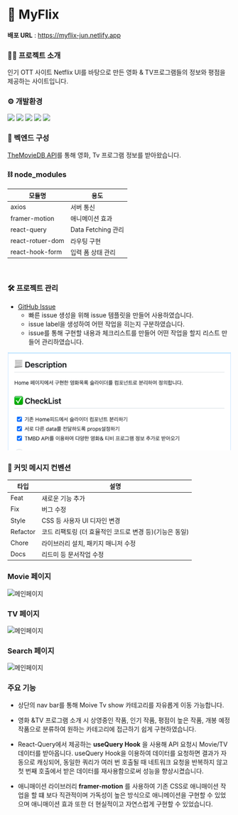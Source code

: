 # 🍿 MyFlix

**배포 URL** : https://myflix-jun.netlify.app

### 🙋‍♂️ 프로젝트 소개

인기 OTT 사이트 Netflix UI를 바탕으로 만든 영화 & TV프로그램들의 정보와 평점을 제공하는 사이트입니다.
<br>

### ⚙ 개발환경

<img src="https://img.shields.io/badge/React-61DAFB?style=flat-square&logo=react&logoColor=white"/> <img src="https://img.shields.io/badge/TypeScript-3178C6?style=flat-square&logo=typescript&logoColor=white"/> <img src="https://img.shields.io/badge/Styled Components-DB7093?style=flat-square&logo=styledcomponents&logoColor=white"/> <img src="https://img.shields.io/badge/React Router-CA4245?style=flat-square&logo=reactrouter&logoColor=white"/> <img src="https://img.shields.io/badge/React Query-FF4154?style=flat-square&logo=reactquery&logoColor=white"/>
<br>

### 🔩 벡엔드 구성

[TheMovieDB API](https://developer.themoviedb.org/reference/intro/getting-started)를 통해 영화, Tv 프로그램 정보를 받아왔습니다.
<br>

### ⛓ node_modules

| 모듈명           | 용도                          |
| ---------------- | ----------------------------- |
| axios            | 서버 통신                     |
| framer-motion    | 애니메이션 효과               |
| react-query      | Data Fetching 관리            |
| react-rotuer-dom | 라우팅 구현                   |
| react-hook-form  | 입력 폼 상태 관리 |

<br>

### 🛠 프로젝트 관리

- [GitHub Issue](https://github.com/junny97/myflix/issues)
  - 빠른 issue 생성을 위해 issue 템플릿을 만들어 사용하였습니다.
  - issue label을 생성하여 어떤 작업을 히는지 구분하였습니다.
  - issue를 통해 구현할 내용과 체크리스트를 만들어 어떤 작업을 할지 리스트 만들어 관리하였습니다.

![Github issue img](image.png)
<br>

### 📃 커밋 메시지 컨벤션

| 타입     | 설명                                                    |
| -------- | ------------------------------------------------------- |
| Feat     | 새로운 기능 추가                                        |
| Fix      | 버그 수정                                               |
| Style    | CSS 등 사용자 UI 디자인 변경                            |
| Refactor | 코드 리팩토링 (더 효율적인 코드로 변경 등)(기능은 동일) |
| Chore    | 라이브러리 설치, 패키지 매니저 수정                     |
| Docs     | 리드미 등 문서작업 수정                                 |

### Movie 페이지

<img src="gif/Movie.gif" alt="메인페이지"/>

### TV 페이지

<img src="gif/TV.gif" alt="메인페이지"/>

### Search 페이지

<img src="gif/Search.gif" alt="메인페이지"/>

### 주요 기능

- 상단의 nav bar를 통해 Moive Tv show 카테고리를 자유롭게 이동 가능합니다.

- 영화 &TV 프로그램 소개 시 상영중인 작품, 인기 작품, 평점이 높은 작품, 개봉 예정 작품으로 분류하여 원하는 카테고리에 접근하기 쉽게 구현하였습니다.

- React-Query에서 제공하는 **useQuery Hook** 을 사용해 API 요청시 Movie/TV 데이터를 받아옵니다.
  useQuery Hook을 이용하여 데이터를 요청하면 결과가 자동으로 캐싱되어, 동일한 쿼리가 여러 번 호출될 때 네트워크 요청을 반복하지 않고 첫 번째 호출에서 받은 데이터를 재사용함으로써 성능을 향상시켰습니다.

- 애니매이션 라이브러리 **framer-motion** 를 사용하여 기존 CSS로 애니매이션 작업을 할 떄 보다 직관적이며 가독성이 높은 방식으로 애니메이션을 구현할 수 있었으며 애니매이션 효과 또한 더 현실적이고 자연스럽게 구현할 수 있었습니다.
  <br/>
